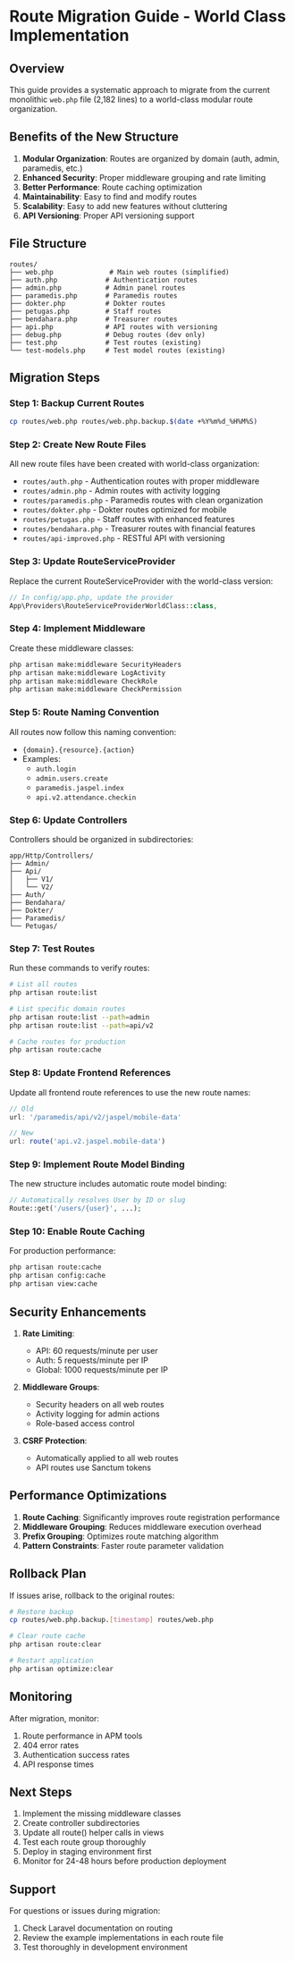 # Route Migration Guide - World Class Implementation

## Overview

This guide provides a systematic approach to migrate from the current monolithic `web.php` file (2,182 lines) to a world-class modular route organization.

## Benefits of the New Structure

1. **Modular Organization**: Routes are organized by domain (auth, admin, paramedis, etc.)
2. **Enhanced Security**: Proper middleware grouping and rate limiting
3. **Better Performance**: Route caching optimization
4. **Maintainability**: Easy to find and modify routes
5. **Scalability**: Easy to add new features without cluttering
6. **API Versioning**: Proper API versioning support

## File Structure

```
routes/
├── web.php              # Main web routes (simplified)
├── auth.php            # Authentication routes
├── admin.php           # Admin panel routes
├── paramedis.php       # Paramedis routes
├── dokter.php          # Dokter routes
├── petugas.php         # Staff routes
├── bendahara.php       # Treasurer routes
├── api.php             # API routes with versioning
├── debug.php           # Debug routes (dev only)
├── test.php            # Test routes (existing)
└── test-models.php     # Test model routes (existing)
```

## Migration Steps

### Step 1: Backup Current Routes
```bash
cp routes/web.php routes/web.php.backup.$(date +%Y%m%d_%H%M%S)
```

### Step 2: Create New Route Files
All new route files have been created with world-class organization:
- `routes/auth.php` - Authentication routes with proper middleware
- `routes/admin.php` - Admin routes with activity logging
- `routes/paramedis.php` - Paramedis routes with clean organization
- `routes/dokter.php` - Dokter routes optimized for mobile
- `routes/petugas.php` - Staff routes with enhanced features
- `routes/bendahara.php` - Treasurer routes with financial features
- `routes/api-improved.php` - RESTful API with versioning

### Step 3: Update RouteServiceProvider

Replace the current RouteServiceProvider with the world-class version:

```php
// In config/app.php, update the provider
App\Providers\RouteServiceProviderWorldClass::class,
```

### Step 4: Implement Middleware

Create these middleware classes:

```bash
php artisan make:middleware SecurityHeaders
php artisan make:middleware LogActivity
php artisan make:middleware CheckRole
php artisan make:middleware CheckPermission
```

### Step 5: Route Naming Convention

All routes now follow this naming convention:
- `{domain}.{resource}.{action}`
- Examples:
  - `auth.login`
  - `admin.users.create`
  - `paramedis.jaspel.index`
  - `api.v2.attendance.checkin`

### Step 6: Update Controllers

Controllers should be organized in subdirectories:
```
app/Http/Controllers/
├── Admin/
├── Api/
│   ├── V1/
│   └── V2/
├── Auth/
├── Bendahara/
├── Dokter/
├── Paramedis/
└── Petugas/
```

### Step 7: Test Routes

Run these commands to verify routes:
```bash
# List all routes
php artisan route:list

# List specific domain routes
php artisan route:list --path=admin
php artisan route:list --path=api/v2

# Cache routes for production
php artisan route:cache
```

### Step 8: Update Frontend References

Update all frontend route references to use the new route names:

```javascript
// Old
url: '/paramedis/api/v2/jaspel/mobile-data'

// New
url: route('api.v2.jaspel.mobile-data')
```

### Step 9: Implement Route Model Binding

The new structure includes automatic route model binding:
```php
// Automatically resolves User by ID or slug
Route::get('/users/{user}', ...);
```

### Step 10: Enable Route Caching

For production performance:
```bash
php artisan route:cache
php artisan config:cache
php artisan view:cache
```

## Security Enhancements

1. **Rate Limiting**:
   - API: 60 requests/minute per user
   - Auth: 5 requests/minute per IP
   - Global: 1000 requests/minute per IP

2. **Middleware Groups**:
   - Security headers on all web routes
   - Activity logging for admin actions
   - Role-based access control

3. **CSRF Protection**:
   - Automatically applied to all web routes
   - API routes use Sanctum tokens

## Performance Optimizations

1. **Route Caching**: Significantly improves route registration performance
2. **Middleware Grouping**: Reduces middleware execution overhead
3. **Prefix Grouping**: Optimizes route matching algorithm
4. **Pattern Constraints**: Faster route parameter validation

## Rollback Plan

If issues arise, rollback to the original routes:
```bash
# Restore backup
cp routes/web.php.backup.[timestamp] routes/web.php

# Clear route cache
php artisan route:clear

# Restart application
php artisan optimize:clear
```

## Monitoring

After migration, monitor:
1. Route performance in APM tools
2. 404 error rates
3. Authentication success rates
4. API response times

## Next Steps

1. Implement the missing middleware classes
2. Create controller subdirectories
3. Update all route() helper calls in views
4. Test each route group thoroughly
5. Deploy in staging environment first
6. Monitor for 24-48 hours before production deployment

## Support

For questions or issues during migration:
1. Check Laravel documentation on routing
2. Review the example implementations in each route file
3. Test thoroughly in development environment